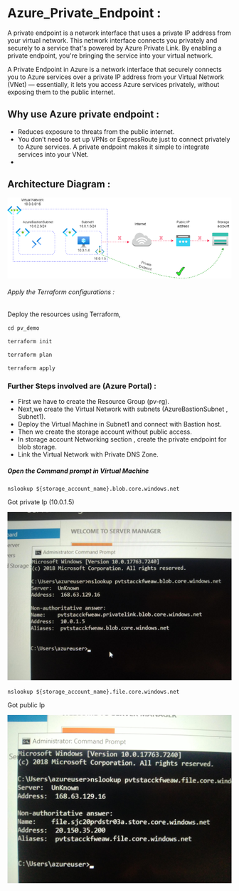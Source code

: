 # Azure_Private_Endpoint :

A private endpoint is a network interface that uses a private IP address from your virtual network. This network interface connects you privately and securely to a service that's powered by Azure Private Link. By enabling a private endpoint, you're bringing the service into your virtual network.

A Private Endpoint in Azure is a network interface that securely connects you to Azure services over a private IP address from your Virtual Network (VNet) — essentially, it lets you access Azure services privately, without exposing them to the public internet.

## Why use Azure private endpoint :
- Reduces exposure to threats from the public internet.
- You don’t need to set up VPNs or ExpressRoute just to connect privately to Azure services. A private endpoint makes it simple to integrate services into your VNet.
- 

## Architecture Diagram :

![pv](Images/pv.png)

###### Apply the Terraform configurations :

Deploy the resources using Terraform,
```
cd pv_demo
```
```
terraform init
```
```
terraform plan
```
```
terraform apply
```

### Further Steps involved are (Azure Portal) :

- First we have to create the Resource Group (pv-rg).
- Next,we create the Virtual Network with subnets (AzureBastionSubnet , Subnet1).
- Deploy the Virtual Machine in Subnet1 and connect with Bastion host.
- Then we create the storage account without public access.
- In storage account Networking section , create the private endpoint for blob storage.
- Link the Virtual Network with Private DNS Zone.

##### Open the Command prompt in Virtual Machine

```
nslookup ${storage_account_name}.blob.core.windows.net
```
Got private Ip (10.0.1.5)

![op](Images/Media2.png)

```
nslookup ${storage_account_name}.file.core.windows.net
```
Got public Ip

![op](Images/Media.png)





